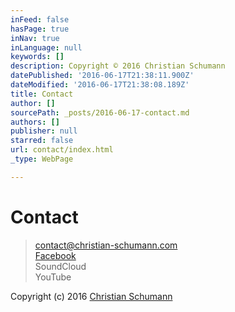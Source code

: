 ```yaml
---
inFeed: false
hasPage: true
inNav: true
inLanguage: null
keywords: []
description: Copyright © 2016 Christian Schumann
datePublished: '2016-06-17T21:38:11.900Z'
dateModified: '2016-06-17T21:38:08.189Z'
title: Contact
author: []
sourcePath: _posts/2016-06-17-contact.md
authors: []
publisher: null
starred: false
url: contact/index.html
_type: WebPage

---
```

# Contact

> contact@christian-schumann.com  
> [Facebook][0]  
> SoundCloud  
> YouTube

Copyright (c) 2016 [Christian Schumann][1][][2]

[0]: null
[1]: http://christian-schumann.com/
[2]: https://www.youtube.com/channel/UCj56p3tocTxOew_Gu_saDIQ